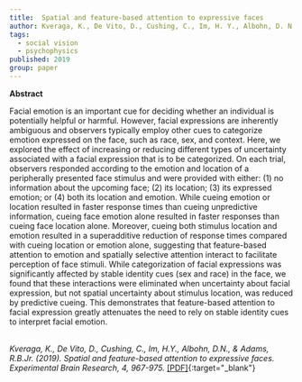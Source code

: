 ```yaml
---
title:  Spatial and feature-based attention to expressive faces
author: Kveraga, K., De Vito, D., Cushing, C., Im, H. Y., Albohn, D. N., & Adams, R. B. Jr.
tags:
  - social vision
  - psychophysics
published: 2019
group: paper
---
```


**Abstract**

Facial emotion is an important cue for deciding whether an individual is potentially helpful or harmful. However, facial expressions are inherently ambiguous and observers typically employ other cues to categorize emotion expressed on the face, such as race, sex, and context. Here, we explored the effect of increasing or reducing different types of uncertainty associated with a facial expression that is to be categorized. On each trial, observers responded according to the emotion and location of a peripherally presented face stimulus and were provided with either: (1) no information about the upcoming face; (2) its location; (3) its expressed emotion; or (4) both its location and emotion. While cueing emotion or location resulted in faster response times than cueing unpredictive information, cueing face emotion alone resulted in faster responses than cueing face location alone. Moreover, cueing both stimulus location and emotion resulted in a superadditive reduction of response times compared with cueing location or emotion alone, suggesting that feature-based attention to emotion and spatially selective attention interact to facilitate perception of face stimuli. While categorization of facial expressions was significantly affected by stable identity cues (sex and race) in the face, we found that these interactions were eliminated when uncertainty about facial expression, but not spatial uncertainty about stimulus location, was reduced by predictive cueing. This demonstrates that feature-based attention to facial expression greatly attenuates the need to rely on stable identity cues to interpret facial emotion.
<br><br>


*Kveraga, K., De Vito, D., Cushing, C., Im, H.Y., Albohn, D.N., & Adams, R.B.Jr. (2019). Spatial and feature-based attention to expressive faces. Experimental Brain Research, 4, 967-975.* [[PDF]](https://doi.org/10.1007/s00221-019-05472-8){:target="_blank"}

<!---
Im, H.Y., Adams, R.B.Jr., Cushing, C., Boshyan, J., Ward, N., & Kveraga, K. (2018). Sex-related differences in behavioral and amygdalar responses to compound facial threat cues. Human Brain Mapping, 39, 2725-2741.

25 January 2019
-->


